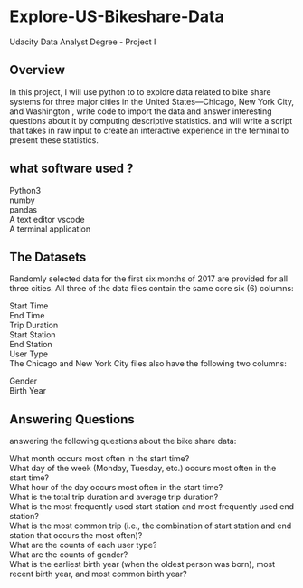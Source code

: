 <h1 class="code-line" data-line-start=0 data-line-end=1 ><a id="ExploreUSBikeshareData_0"></a><strong>Explore-US-Bikeshare-Data</strong></h1>
<p class="has-line-data" data-line-start="1" data-line-end="2">Udacity Data Analyst Degree - Project I</p>
<h2 class="code-line" data-line-start=3 data-line-end=4 ><a id="Overview_3"></a><strong>Overview</strong></h2>
<p class="has-line-data" data-line-start="4" data-line-end="5">In this project, I will use python to  to explore data related to bike share systems for three major cities in the United States—Chicago, New York City, and Washington , write code to import the data and answer interesting questions about it by computing descriptive statistics. and will  write a script that takes in raw input to create an interactive experience in the terminal to present these statistics.</p>
<h2 class="code-line" data-line-start=6 data-line-end=7 ><a id="what_software_used__6"></a><strong>what software used ?</strong></h2>
<p class="has-line-data" data-line-start="8" data-line-end="13">Python3<br>
numby<br>
pandas<br>
A text editor vscode<br>
A terminal application</p>
<h2 class="code-line" data-line-start=13 data-line-end=14 ><a id="The_Datasets_13"></a><strong>The Datasets</strong></h2>
<p class="has-line-data" data-line-start="14" data-line-end="15">Randomly selected data for the first six months of 2017 are provided for all three cities. All three of the data files contain the same core six (6) columns:</p>
<p class="has-line-data" data-line-start="16" data-line-end="23">Start Time<br>
End Time<br>
Trip Duration<br>
Start Station<br>
End Station<br>
User Type<br>
The Chicago and New York City files also have the following two columns:</p>
<p class="has-line-data" data-line-start="24" data-line-end="26">Gender<br>
Birth Year</p>
<h2 class="code-line" data-line-start=26 data-line-end=27 ><a id="Answering_Questions_26"></a><strong>Answering Questions</strong></h2>
<p class="has-line-data" data-line-start="27" data-line-end="28">answering the following questions about the bike share data:</p>
<p class="has-line-data" data-line-start="29" data-line-end="38">What month occurs most often in the start time?<br>
What day of the week (Monday, Tuesday, etc.) occurs most often in the start time?<br>
What hour of the day occurs most often in the start time?<br>
What is the total trip duration and average trip duration?<br>
What is the most frequently used start station and most frequently used end station?<br>
What is the most common trip (i.e., the combination of start station and end station that occurs the most often)?<br>
What are the counts of each user type?<br>
What are the counts of gender?<br>
What is the earliest birth year (when the oldest person was born), most recent birth year, and most common birth year?</p>
